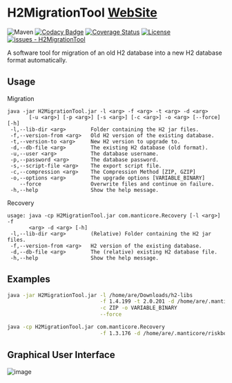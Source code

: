 # H2MigrationTool [**WebSite**](http://manticore-projects.com/H2MigrationTool/index.html)

![Maven](https://badgen.net/maven/v/maven-central/com.manticore-projects.jdbc/H2MigrationTool) [![Codacy Badge](https://app.codacy.com/project/badge/Grade/f9024986ff4c44199119b3f63ad18f73)](https://app.codacy.com/gh/manticore-projects/H2MigrationTool/dashboard?utm_source=gh&utm_medium=referral&utm_content=&utm_campaign=Badge_grade) [![Coverage Status](https://coveralls.io/repos/github/manticore-projects/H2MigrationTool/badge.svg?branch=main)](https://coveralls.io/github/manticore-projects/H2MigrationTool?branch=main) [![License](https://img.shields.io/badge/License-GPL-blue)](#LICENSE)
[![issues - H2MigrationTool](https://img.shields.io/github/issues/manticore-projects/H2MigrationTool)](https://github.com/manticore-projects/H2MigrationTool/issues)


A software tool for migration of an old H2 database into a new H2 database format automatically.

## Usage

Migration

```man
java -jar H2MigrationTool.jar -l <arg> -f <arg> -t <arg> -d <arg>
       [-u <arg>] [-p <arg>] [-s <arg>] [-c <arg>] -o <arg> [--force] [-h]
 -l,--lib-dir <arg>        Folder containing the H2 jar files.
 -f,--version-from <arg>   Old H2 version of the existing database.
 -t,--version-to <arg>     New H2 version to upgrade to.
 -d,--db-file <arg>        The existing H2 database (old format).
 -u,--user <arg>           The database username.
 -p,--password <arg>       The database password.
 -s,--script-file <arg>    The export script file.
 -c,--compression <arg>    The Compression Method [ZIP, GZIP]
 -o,--options <arg>        The upgrade options [VARIABLE_BINARY]
    --force                Overwrite files and continue on failure.
 -h,--help                 Show the help message.
```

Recovery

```man
usage: java -cp H2MigrationTool.jar com.manticore.Recovery [-l <arg>] -f
       <arg> -d <arg> [-h]
 -l,--lib-dir <arg>        (Relative) Folder containing the H2 jar files.
 -f,--version-from <arg>   H2 version of the existing database.
 -d,--db-file <arg>        The (relative) existing H2 database file.
 -h,--help                 Show the help message.
```

## Examples

```bash
java -jar H2MigrationTool.jar -l /home/are/Downloads/h2-libs                        \
                              -f 1.4.199 -t 2.0.201 -d /home/are/.manticore/riskbox \
                              -c ZIP -o VARIABLE_BINARY                             \
                              --force

java -cp H2MigrationTool.jar com.manticore.Recovery                                 \
                              -f 1.3.176 -d /home/are/.manticore/riskbox.h2.db      \
```

## Graphical User Interface

![image](https://user-images.githubusercontent.com/18080123/120748212-9bea7980-c52c-11eb-96f0-101f0e47e3eb.png)

